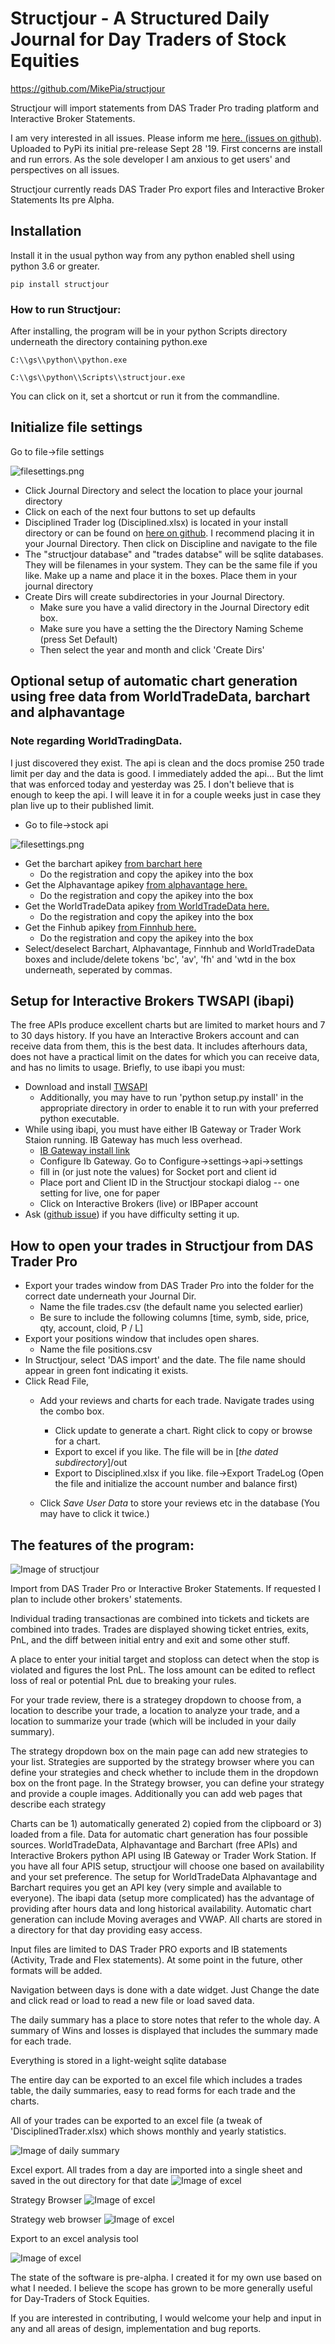 # Structjour - A Structured Daily Journal for Day Traders of Stock Equities
https://github.com/MikePia/structjour


Structjour will import statements from DAS Trader Pro trading platform and Interactive Broker Statements. 

I am very interested in all issues. Please inform me [here. (issues on github)](https://github.com/MikePia/structjour/issues). Uploaded to PyPi its initial pre-release Sept 28 '19.
First concerns are install and run errors. As the sole developer I am anxious to get users' and perspectives on all issues.

Structjour currently reads DAS Trader Pro export files and Interactive Broker Statements
Its pre Alpha. 

## Installation
Install it in the usual python way from any python enabled shell using python 3.6 or greater.

`pip install structjour`


### How to run Structjour:

After installing, the program will be in your python Scripts directory underneath the directory containing python.exe
 
   `C:\\gs\\python\\python.exe`

   `C:\\gs\\python\\Scripts\\structjour.exe`

You can click on it, set a shortcut or run it from the commandline.


## Initialize file settings
Go to file->file settings

![filesettings.png](images/filesettings.png)

  * Click Journal Directory and select the location to place your journal directory
  * Click on each of the next four buttons to set up defaults
  * Disciplined Trader log (Disciplined.xlsx) is located in your install directory or can be found on [here on github](https://github.com/MikePia/structjour/raw/master/Disciplined.xlsx ). I recommend placing it in your Journal Directory. Then click on Discipline and navigate to the file
   * The "structjour database" and "trades databse" will be sqlite databases. They will be filenames in your system. They can be the same file if you like. Make up a name and place it in the boxes. Place them in your journal directory
   * Create Dirs will create subdirectories in your Journal Directory. 
       * Make sure you have a valid directory in the Journal Directory edit box.
       * Make sure you have a setting the the Directory Naming Scheme (press Set Default)
       * Then select the year and month and click 'Create Dirs'

## Optional setup of automatic chart generation using free data from WorldTradeData, barchart and alphavantage

### Note regarding WorldTradingData.
I just discovered they exist. The api is clean and the docs promise 250 trade limit per day and the data is good. I immediately added the api... But the limt that was enforced today and yesterday was 25. I don't believe that is enough to keep the api. I will leave it in for a couple weeks just in case they plan live up to their published limit.
   * Go to file->stock api 

![filesettings.png](images/stockapi.png)

   * Get the barchart apikey [from barchart here](https://www.barchart.com/ondemand/free-market-data-api )
      * Do the registration and copy the apikey into the box
   * Get the Alphavantage apikey [from alphavantage here.](https://www.alphavantage.co/support/#api-key) 
      * Do the registration and copy the apikey into the box
   * Get the WorldTradeData apikey [from WorldTradeData here.](https://www.worldtradingdata.com/register) 
      * Do the registration and copy the apikey into the box
   * Get the Finhub apikey [from Finnhub here.](https://finnhub.io/) 
      * Do the registration and copy the apikey into the box 
   * Select/deselect Barchart, Alphavantage, Finnhub and WorldTradeData boxes and include/delete tokens 'bc', 'av', 'fh' and 'wtd in the box underneath, seperated by commas. 

## Setup for Interactive Brokers TWSAPI (ibapi)
The free APIs produce excellent charts but are limited to market hours and 7 to 30 days history. If you have an Interactive Brokers account and can receive data from them, this is the best data. It includes afterhours data, does not have a practical limit on the dates for which you can receive data, and has no limits to usage. 
Briefly, to use ibapi you must:
   * Download and install [TWSAPI](https://interactivebrokers.github.io/) 
      * Additionally, you may have to run 'python setup.py install' in the appropriate directory in order to enable it to run with your preferred python executable.
   * While using ibapi, you must have either IB Gateway or Trader Work Staion running. IB Gateway has much less overhead. 
      * [IB Gateway install link](https://www.interactivebrokers.com/en/index.php?f=16457)
      * Configure Ib Gateway. Go to Configure->settings->api->settings
      * fill in (or just note the values) for Socket port and client id
      * Place port and Client ID in the Structjour stockapi dialog -- one setting for live, one for paper
      * Click on Interactive Brokers (live) or IBPaper account
  * Ask ([github issue](https://github.com/MikePia/structjour/issues)) if you have difficulty setting it up.

## How to open your trades in Structjour from DAS Trader Pro
   * Export your trades window from DAS Trader Pro into the folder for the correct date underneath your Journal Dir. 
      * Name the file trades.csv (the default name you selected earlier)
      * Be sure to include the following columns [time, symb, side, price, qty, account, cloid, P / L] 
   * Export your positions window that includes open shares. 
      * Name the file positions.csv
   * In Structjour, select 'DAS import' and the date. The file name should appear in green font indicating it exists.
   * Click Read File,   
      * Add your reviews and charts for each trade. Navigate trades using the combo box.
          * Click update to generate a chart. Right click to copy or browse for a chart.
          * Export to excel if you like. The file will be in [_the dated subdirectory_]/out
          * Export to Disciplined.xlsx if you like. file->Export TradeLog (Open the file and initialize the account number and balance first)

      * Click _Save User Data_ to store your reviews etc in the database (You may have to click it twice.)


 ## The features of the program:
![Image of structjour](images/structjour.png)


Import from DAS Trader Pro or Interactive Broker Statements. If requested I plan to include other brokers' statements.

Individual trading transactionas are combined into tickets and tickets are combined into trades. Trades are displayed showing ticket entries, exits, PnL, and the diff between initial entry and exit and some other stuff.

A place to enter your initial target and stoploss can detect when the stop is violated and figures the lost PnL. The loss amount can be edited to reflect loss of real or potential PnL due to breaking your rules. 

For your trade review, there is a strategey dropdown to choose from, a location to describe your trade, a location to analyze your trade, and a location to summarize your trade (which will be included in your daily summary).

The strategy dropdown box on the main page can add new strategies to your list. Strategies are supported by the strategy browser where you can define your strategies and check whether to include them in the dropdown box on the front page. In the Strategy browser, you can define your strategy and provide a couple images. Additionally you can add web pages that describe each strategy


Charts can be 1) automatically generated 2) copied from the clipboard or 3) loaded from a file. Data for automatic chart generation has four possible sources. WorldTradeData, Alphavantage and Barchart (free APIs) and Interactive Brokers python API using IB Gateway or Trader Work Station. If you have all four APIS setup, structjour will choose one based on availability and your set preference. The setup for WorldTradeData Alphavantage and Barchart requires you get an API key (very simple and available to everyone). The ibapi data (setup more complicated) has the advantage of providing after hours data and long historical availability. Automatic chart generation can include Moving averages and VWAP. All charts are stored in a directory for that day providing easy access.

Input files are limited to DAS Trader PRO exports and IB statements (Activity, Trade and Flex statements). At some point in the future, other formats will be added.

Navigation between days is done with a date widget. Just Change the date and click read or load to read a new file or load saved data. 

The daily summary has a place to store notes that refer to the whole day. A summary of Wins and losses is displayed that includes the summary made for each trade.

Everything is stored in a light-weight sqlite database

The entire day can be exported to an excel file which includes a trades table, the daily summaries, easy to read forms for each trade and the charts.

All of your trades can be exported to an excel file (a tweak of 'DisciplinedTrader.xlsx) which shows monthly and yearly statistics. 

![Image of daily summary](images/dailysummary.png)

Excel export. All trades from a day are imported into a single sheet and saved in the out directory for that date
![Image of excel](images/excel.png) 

Strategy Browser
![Image of excel](images/strategybrowser.png) 


Strategy web browser
![Image of excel](images/strategybrowserweb.png) 

Export to an excel analysis tool

![Image of excel](images/disciplined.png) 


The state of the software is pre-alpha. I created it for my own use based on what I needed. I believe the scope has grown to be more generally useful for Day-Traders of Stock Equities. 

If you are interested in contributing, I would welcome your help and input in any and all areas of design, implementation and bug reports.





